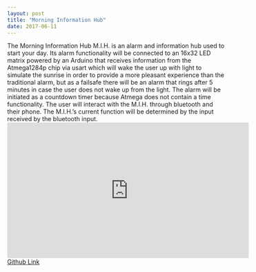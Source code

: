 ```yaml
---
layout: post
title: "Morning Information Hub"
date: 2017-06-11
---
```

<link href="/css/posts.css" type="text/css" rel="stylesheet">
The Morning Information Hub M.I.H. is an alarm and information hub used to start your day. Its alarm functionality will be connected to an 16x32 LED matrix powered by an Arduino that receives information from the Atmega1284p chip via usart which will wake the user up with light to simulate the sunrise in order to provide a more pleasant experience than the traditional alarm, but as a failsafe there will be an alarm that rings after 5 minutes in case the user does not wake up from the light. The alarm will be initiated as a countdown timer because Atmega does not contain a time functionality. The user will interact with the M.I.H. through bluetooth and their phone. The M.I.H.’s current function will be determined by the input received by the bluetooth input.<br>
<div class="media">
<div class="videoWrapper">
<iframe width="560" height="315" src="https://www.youtube.com/embed/ZNN70m66E9Y" frameborder="0" allowfullscreen></iframe>
</div>
</div>
<a href="https://github.com/carlossantillana/MIH">Github Link</a>
